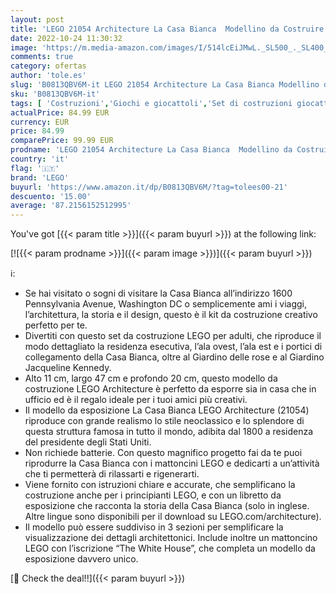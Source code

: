 ```yaml
---
layout: post
title: 'LEGO 21054 Architecture La Casa Bianca  Modellino da Costruire  Progetto Fai da Te da Collezione  Set Decorazione per Casa  Hobby Creativo per Adulti'
date: 2022-10-24 11:30:32
image: 'https://m.media-amazon.com/images/I/514lcEiJMwL._SL500_._SL400_.jpg'
comments: true
category: ofertas
author: 'tole.es'
slug: 'B0813QBV6M-it LEGO 21054 Architecture La Casa Bianca Modellino da...'
sku: 'B0813QBV6M-it'
tags: [ 'Costruzioni','Giochi e giocattoli','Set di costruzioni giocattolo','lego','🇮🇹', ]
actualPrice: 84.99 EUR
currency: EUR
price: 84.99
comparePrice: 99.99 EUR
prodname: 'LEGO 21054 Architecture La Casa Bianca  Modellino da Costruire  Progetto Fai da Te da Collezione  Set Decorazione per Casa  Hobby Creativo per Adulti'
country: 'it'
flag: '🇮🇹'
brand: 'LEGO'
buyurl: 'https://www.amazon.it/dp/B0813QBV6M/?tag=tolees00-21'
descuento: '15.00'
average: '87.2156152512995'
---
```


You've got [{{< param title >}}]({{< param buyurl >}}) at the following link:

[![{{< param prodname >}}]({{< param image >}})]({{< param buyurl >}})

ℹ️:

- Se hai visitato o sogni di visitare la Casa Bianca all’indirizzo 1600 Pennsylvania Avenue, Washington DC o semplicemente ami i viaggi, l’architettura, la storia e il design, questo è il kit da costruzione creativo perfetto per te.
- Divertiti con questo set da costruzione LEGO per adulti, che riproduce il modo dettagliato la residenza esecutiva, l’ala ovest, l’ala est e i portici di collegamento della Casa Bianca, oltre al Giardino delle rose e al Giardino Jacqueline Kennedy.
- Alto 11 cm, largo 47 cm e profondo 20 cm, questo modello da costruzione LEGO Architecture è perfetto da esporre sia in casa che in ufficio ed è il regalo ideale per i tuoi amici più creativi.
- Il modello da esposizione La Casa Bianca LEGO Architecture (21054) riproduce con grande realismo lo stile neoclassico e lo splendore di questa struttura famosa in tutto il mondo, adibita dal 1800 a residenza del presidente degli Stati Uniti.
- Non richiede batterie. Con questo magnifico progetto fai da te puoi riprodurre la Casa Bianca con i mattoncini LEGO e dedicarti a un’attività che ti permetterà di rilassarti e rigenerarti.
- Viene fornito con istruzioni chiare e accurate, che semplificano la costruzione anche per i principianti LEGO, e con un libretto da esposizione che racconta la storia della Casa Bianca (solo in inglese. Altre lingue sono disponibili per il download su LEGO.com/architecture).
- Il modello può essere suddiviso in 3 sezioni per semplificare la visualizzazione dei dettagli architettonici. Include inoltre un mattoncino LEGO con l’iscrizione “The White House”, che completa un modello da esposizione davvero unico.

[🛒 Check the deal!!]({{< param buyurl >}})
